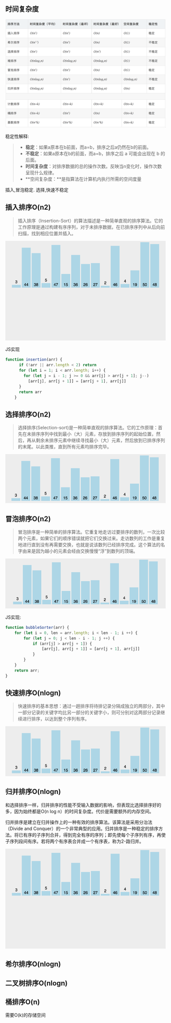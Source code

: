 ## 时间复杂度

![img](./Imgs/排序复杂度.png)

稳定性解释:

> - **稳定**：如果a原本在b前面，而a=b，排序之后a仍然在b的前面。
> - **不稳定**：如果a原本在b的前面，而a=b，排序之后 a 可能会出现在 b 的后面。
> - **时间复杂度**：对排序数据的总的操作次数。反映当n变化时，操作次数呈现什么规律。
> - **空间复杂度：**是指算法在计算机内执行所需的空间度量

插入,冒泡稳定. 选择,快速不稳定

## 插入排序O(n2)

> 插入排序（Insertion-Sort）的算法描述是一种简单直观的排序算法。它的工作原理是通过构建有序序列，对于未排序数据，在已排序序列中从后向前扫描，找到相应位置并插入。

![img](./Imgs/插入排序.gif)

JS实现

```js
function insertion(arr) {
      if (!arr || arr.length < 2) return
      for (let i = 1; i < arr.length; i++) {
        for (let j = i - 1; j >= 0 && arr[j] > arr[j + 1]; j--)
          [arr[j], arr[j + 1]] = [arr[j + 1], arr[j]]
      }
      return arr
    }
```



## 选择排序O(n2)

> 选择排序(Selection-sort)是一种简单直观的排序算法。它的工作原理：首先在未排序序列中找到最小（大）元素，存放到排序序列的起始位置，然后，再从剩余未排序元素中继续寻找最小（大）元素，然后放到已排序序列的末尾。以此类推，直到所有元素均排序完毕。 

![img](./Imgs/选择排序.gif)



## 冒泡排序O(n2)

> 冒泡排序是一种简单的排序算法。它重复地走访过要排序的数列，一次比较两个元素，如果它们的顺序错误就把它们交换过来。走访数列的工作是重复地进行直到没有再需要交换，也就是说该数列已经排序完成。这个算法的名字由来是因为越小的元素会经由交换慢慢“浮”到数列的顶端。 

![img](./Imgs/冒泡排序.gif)

JS实现:

```js
function bubbleSorter(arr) {
    for (let i = 0, len = arr.length; i < len - 1; i ++) {
        for (let j = 0; j < len - i - 1; j ++) {
            if (arr[j] > arr[j + 1]) {
                [arr[j], arr[j + 1]] = [arr[j + 1], arr[j]]
            }
        }
    }
    return arr;
}
```





## 快速排序O(nlogn)

> 快速排序的基本思想：通过一趟排序将待排记录分隔成独立的两部分，其中一部分记录的关键字均比另一部分的关键字小，则可分别对这两部分记录继续进行排序，以达到整个序列有序。

![img](./Imgs/快速排序.gif)

## 归并排序O(nlogn)

和选择排序一样，归并排序的性能不受输入数据的影响，但表现比选择排序好的多，因为始终都是O(n log n）的时间复杂度。代价是需要额外的内存空间。

归并排序是建立在归并操作上的一种有效的排序算法。该算法是采用分治法（Divide and Conquer）的一个非常典型的应用。归并排序是一种稳定的排序方法。将已有序的子序列合并，得到完全有序的序列；即先使每个子序列有序，再使子序列段间有序。若将两个有序表合并成一个有序表，称为2-路归并。

![img](./Imgs/归并排序.gif)



## 希尔排序O(nlogn)



## 二叉树排序O(nlogn)

## 桶排序O(n) 

需要O(k)的存储空间



